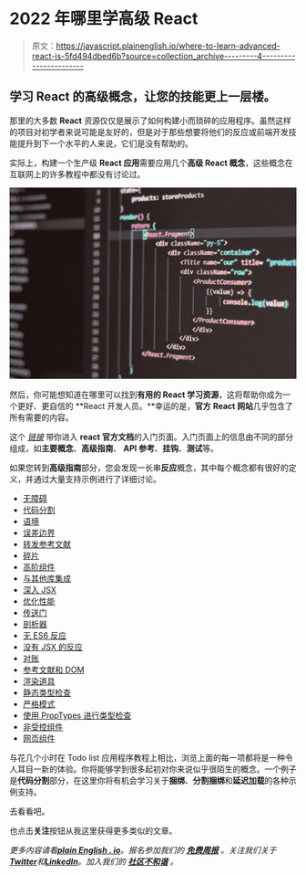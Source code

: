 # 2022 年哪里学高级 React

> 原文：<https://javascript.plainenglish.io/where-to-learn-advanced-react-js-5fd494dbed6b?source=collection_archive---------4----------------------->

## 学习 React 的高级概念，让您的技能更上一层楼。

那里的大多数 **React** 资源仅仅是展示了如何构建小而琐碎的应用程序。虽然这样的项目对初学者来说可能是友好的，但是对于那些想要将他们的反应或前端开发技能提升到下一个水平的人来说，它们是没有帮助的。

实际上，构建一个生产级 **React 应用**需要应用几个**高级 React 概念**，这些概念在互联网上的许多教程中都没有讨论过。

![](img/d3bf9a5b2e3a430f06c0a36922fc24cf.png)

然后，你可能想知道在哪里可以找到**有用的 React 学习资源**，这将帮助你成为一个更好、更自信的 **React 开发人员。**幸运的是，**官方** **React 网站**几乎包含了所有需要的内容。

这个 [*链接*](https://reactjs.org/docs/getting-started.html) 带你进入 **react 官方文档**的入门页面。入门页面上的信息由不同的部分组成，如**主要概念**、**高级指南**、 **API 参考**、**挂钩**、**测试**等。

如果您转到**高级指南**部分，您会发现一长串**反应**概念，其中每个概念都有很好的定义，并通过大量支持示例进行了详细讨论。

*   [无障碍](https://reactjs.org/docs/accessibility.html)
*   [代码分割](https://reactjs.org/docs/code-splitting.html)
*   [语境](https://reactjs.org/docs/context.html)
*   [误差边界](https://reactjs.org/docs/error-boundaries.html)
*   [转发参考文献](https://reactjs.org/docs/forwarding-refs.html)
*   [碎片](https://reactjs.org/docs/fragments.html)
*   [高阶组件](https://reactjs.org/docs/higher-order-components.html)
*   [与其他库集成](https://reactjs.org/docs/integrating-with-other-libraries.html)
*   [深入 JSX](https://reactjs.org/docs/jsx-in-depth.html)
*   [优化性能](https://reactjs.org/docs/optimizing-performance.html)
*   [传送门](https://reactjs.org/docs/portals.html)
*   [剖析器](https://reactjs.org/docs/profiler.html)
*   [无 ES6 反应](https://reactjs.org/docs/react-without-es6.html)
*   [没有 JSX 的反应](https://reactjs.org/docs/react-without-jsx.html)
*   [对账](https://reactjs.org/docs/reconciliation.html)
*   [参考文献和 DOM](https://reactjs.org/docs/refs-and-the-dom.html)
*   [渲染道具](https://reactjs.org/docs/render-props.html)
*   [静态类型检查](https://reactjs.org/docs/static-type-checking.html)
*   [严格模式](https://reactjs.org/docs/strict-mode.html)
*   [使用 PropTypes 进行类型检查](https://reactjs.org/docs/typechecking-with-proptypes.html)
*   [非受控组件](https://reactjs.org/docs/uncontrolled-components.html)
*   [网页组件](https://reactjs.org/docs/web-components.html)

与花几个小时在 Todo list 应用程序教程上相比，浏览上面的每一项都将是一种令人耳目一新的体验。你将能够学到很多起初对你来说似乎很陌生的概念。一个例子是**代码分割**部分，在这里你将有机会学习关于**捆绑**、**分割捆绑**和**延迟加载**的各种示例支持。

去看看吧。

也点击**关注**按钮从我这里获得更多类似的文章。

*更多内容请看*[***plain English . io***](https://plainenglish.io/)*。报名参加我们的* [***免费周报***](http://newsletter.plainenglish.io/) *。关注我们关于*[***Twitter***](https://twitter.com/inPlainEngHQ)*和*[***LinkedIn***](https://www.linkedin.com/company/inplainenglish/)*。加入我们的* [***社区不和谐***](https://discord.gg/GtDtUAvyhW) *。*